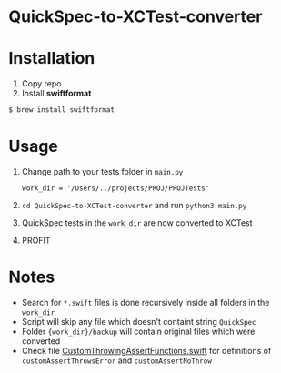# QuickSpec-to-XCTest-converter

# Installation

1) Copy repo
1) Install **swiftformat**
```bash
$ brew install swiftformat
```

# Usage

1) Change path to your tests folder in `main.py`

    `work_dir = '/Users/../projects/PROJ/PROJTests'`
1) `cd QuickSpec-to-XCTest-converter` and run `python3 main.py`
1) QuickSpec tests in the `work_dir` are now converted to XCTest
1) PROFIT

# Notes

* Search for `*.swift` files is done recursively inside all folders in the `work_dir`
* Script will skip any file which doesn't containt string `QuickSpec`
* Folder `{work_dir}/backup` will contain original files which were converted
* Check file [CustomThrowingAssertFunctions.swift](/CustomThrowingAssertFunctions.swift) for definitions of `customAssertThrowsError` and `customAssertNoThrow`
